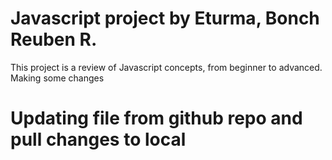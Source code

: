 # Javascript project by Eturma, Bonch Reuben R.
This project is a review of Javascript concepts, from beginner to advanced.
Making some changes

# Updating file from github repo and pull changes to local
